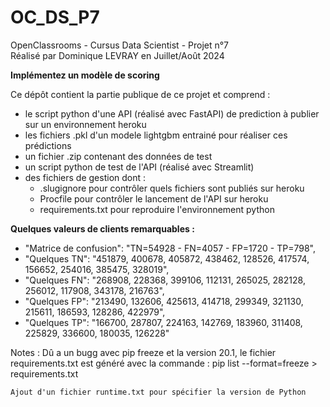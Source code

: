 # OC_DS_P7
OpenClassrooms - Cursus Data Scientist - Projet n°7<br>
Réalisé par Dominique LEVRAY en Juillet/Août 2024

**Implémentez un modèle de scoring**

Ce dépôt contient la partie publique de ce projet et comprend :
- le script python d'une API (réalisé avec FastAPI) de prediction à publier sur un environnement heroku
- les fichiers .pkl d'un modele lightgbm entrainé pour réaliser ces prédictions
- un fichier .zip contenant des données de test
- un script python de test de l'API (réalisé avec Streamlit)
- des fichiers de gestion dont :
  - .slugignore pour contrôler quels fichiers sont publiés sur heroku
  - Procfile pour contrôler le lancement de l'API sur heroku
  - requirements.txt pour reproduire l'environnement python


**Quelques valeurs de clients remarquables :**

- "Matrice de confusion": "TN=54928 - FN=4057 - FP=1720 - TP=798",
- "Quelques TN": "451879, 400678, 405872, 438462, 128526, 417574, 156652, 254016, 385475, 328019",
- "Quelques FN": "268908, 228368, 399106, 112131, 265025, 282128, 256012, 117908, 343178, 216763",
- "Quelques FP": "213490, 132606, 425613, 414718, 299349, 321130, 215611, 186593, 128286, 422979",
- "Quelques TP": "166700, 287807, 224163, 142769, 183960, 311408, 225829, 336600, 180035, 126228"

Notes :
    Dû a un bugg avec pip freeze et la version 20.1, le fichier requirements.txt est généré avec la commande :
        pip list --format=freeze > requirements.txt
    
    Ajout d'un fichier runtime.txt pour spécifier la version de Python